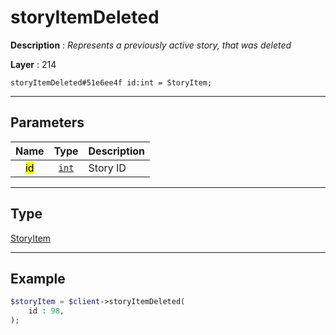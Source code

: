 # storyItemDeleted

**Description** : *Represents a previously active story, that was deleted*

**Layer** : 214

```tl
storyItemDeleted#51e6ee4f id:int = StoryItem;
```

---

## Parameters

| Name | Type | Description |
| :---: | :---: | :--- |
| <mark>id</mark> | [`int`](type/int) | Story ID |

---

## Type

[StoryItem](type/StoryItem)

---

## Example

```php
$storyItem = $client->storyItemDeleted(
	id : 98,
);
```